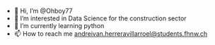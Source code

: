 - 👋 Hi, I’m @Ohboy77
- 👀 I’m interested in Data Science for the construction sector
- 🌱 I’m currently learning python
- 📫 How to reach me andreivan.herreravillarroel@students.fhnw.ch

<!---
Ohboy77/Ohboy77 is a ✨ special ✨ repository because its `README.md` (this file) appears on your GitHub profile.
You can click the Preview link to take a look at your changes.
--->
